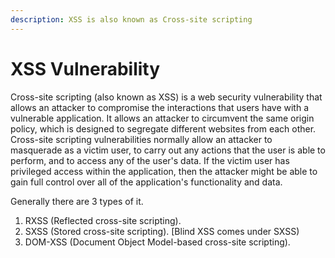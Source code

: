 ```yaml
---
description: XSS is also known as Cross-site scripting
---
```


# **XSS Vulnerability**

Cross-site scripting (also known as XSS) is a web security vulnerability that allows an attacker to compromise the interactions that users have with a vulnerable application. It allows an attacker to circumvent the same origin policy, which is designed to segregate different websites from each other. Cross-site scripting vulnerabilities normally allow an attacker to masquerade as a victim user, to carry out any actions that the user is able to perform, and to access any of the user's data. If the victim user has privileged access within the application, then the attacker might be able to gain full control over all of the application's functionality and data.

Generally there are 3 types of it.

1. RXSS (Reflected cross-site scripting).
2. SXSS (Stored cross-site scripting). \[Blind XSS comes under SXSS)
3. DOM-XSS (Document Object Model-based cross-site scripting).



